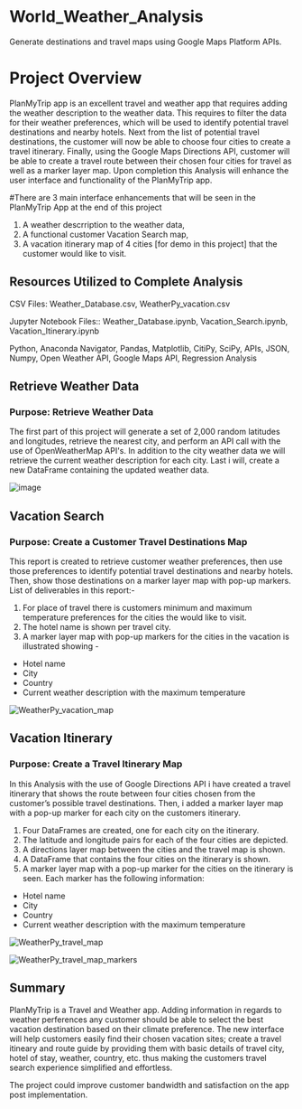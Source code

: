 # World_Weather_Analysis
Generate destinations and travel maps using Google Maps Platform APIs.
# Project Overview
PlanMyTrip app is an excellent travel and weather app that requires adding the weather description to the weather data.
This requires to filter the data for their weather preferences, which will be used to identify potential travel destinations and nearby hotels. 
Next from the list of potential travel destinations, the customer will now be able to choose four cities to create a travel itinerary. Finally, using the Google Maps Directions API, customer will be able to create a travel route between their chosen four cities for travel as well as a marker layer map.
Upon completion this Analysis will enhance the user interface and functionality of the PlanMyTrip app.

#There are 3 main interface enhancements that will be seen in the PlanMyTrip App at the end of this project
1. A weather descrription to the weather data,
2. A functional customer Vacation Search map,
3. A vacation itinerary map of 4 cities [for demo in this project] that the customer would like to visit.


## Resources Utilized to Complete Analysis
CSV Files: Weather_Database.csv, WeatherPy_vacation.csv

Jupyter Notebook Files:: Weather_Database.ipynb, Vacation_Search.ipynb, Vacation_Itinerary.ipynb

Python, Anaconda Navigator, Pandas, Matplotlib, CitiPy, SciPy, APIs, JSON, Numpy, Open Weather API, Google Maps API, Regression Analysis

## Retrieve Weather Data 
### Purpose: Retrieve Weather Data
The first part of this project will generate a set of 2,000 random latitudes and longitudes, retrieve the nearest city, and perform an API call with the use of OpenWeatherMap API's. In addition to the city weather data  we will retrieve the current weather description for each city. Last i will, create a new DataFrame containing the updated weather data.

![image](https://user-images.githubusercontent.com/96351897/153705871-0059cb28-627c-42de-9759-c4ecfab220cf.png)



## Vacation Search
### Purpose: Create a Customer Travel Destinations Map 

This report is created to retrieve customer weather preferences, then use those preferences to identify potential travel destinations and nearby hotels. Then, show those destinations on a marker layer map with pop-up markers.
List of deliverables in this report:-
1. For place of travel there is customers minimum and maximum temperature preferences for the cities the would like to visit.
2. The hotel name is shown per travel city.
3. A marker layer map with pop-up markers for the cities in the vacation is illustrated showing -
- Hotel name
- City
- Country
- Current weather description with the maximum temperature

![WeatherPy_vacation_map](https://user-images.githubusercontent.com/96351897/153704856-ef8e689e-7b04-4fda-870e-2f0630a7a7e5.png)

## Vacation Itinerary
### Purpose: Create a Travel Itinerary Map

In this Analysis with the use of Google Directions API i have created a travel itinerary that shows the route between four cities chosen from the customer’s possible travel destinations. Then, i added a marker layer map with a pop-up marker for each city on the customers itinerary.
1. Four DataFrames are created, one for each city on the itinerary.
2. The latitude and longitude pairs for each of the four cities are depicted.
3. A directions layer map between the cities and the travel map is shown. 
4. A DataFrame that contains the four cities on the itinerary is shown.
5. A marker layer map with a pop-up marker for the cities on the itinerary is seen. 
Each marker has the following information: 
- Hotel name
- City
- Country
- Current weather description with the maximum temperature

![WeatherPy_travel_map](https://user-images.githubusercontent.com/96351897/153705167-141679c9-b255-4f2a-8689-6b421f5f147d.png)


![WeatherPy_travel_map_markers](https://user-images.githubusercontent.com/96351897/153705171-0a1c90c1-f935-4921-b8b8-070c380d16a5.png)


## Summary
PlanMyTrip is a Travel and Weather app. Adding information in regards to weather perferences any customer should be able to select the best vacation destination based on their climate preference. 
The new interface will help customers easily find their chosen vacation sites; create a travel itineary and route guide by providing them with basic details of travel city, hotel of stay, weather, country, etc. thus making the customers travel search experience simplified and effortless. 

The project could improve customer bandwidth and satisfaction on the app post implementation. 
